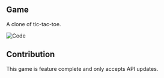 ## Game

A clone of tic-tac-toe.

![Code](https://img.shields.io/badge/difficulty-intermediate-yellow.svg)

## Contribution

This game is feature complete and only accepts API updates.